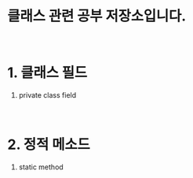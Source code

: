 # 클래스 관련 공부 저장소입니다.

<br>

# 1. 클래스 필드

1. private class field

<br>

# 2. 정적 메소드

1. static method

